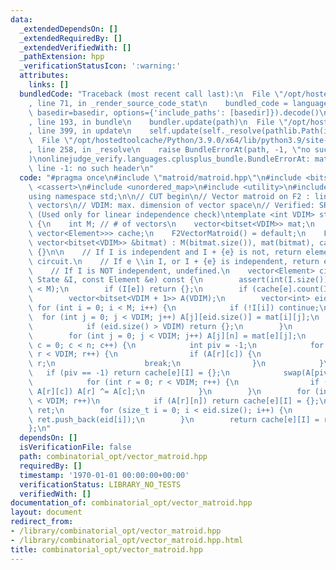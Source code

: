 ```yaml
---
data:
  _extendedDependsOn: []
  _extendedRequiredBy: []
  _extendedVerifiedWith: []
  _pathExtension: hpp
  _verificationStatusIcon: ':warning:'
  attributes:
    links: []
  bundledCode: "Traceback (most recent call last):\n  File \"/opt/hostedtoolcache/Python/3.9.0/x64/lib/python3.9/site-packages/onlinejudge_verify/documentation/build.py\"\
    , line 71, in _render_source_code_stat\n    bundled_code = language.bundle(stat.path,\
    \ basedir=basedir, options={'include_paths': [basedir]}).decode()\n  File \"/opt/hostedtoolcache/Python/3.9.0/x64/lib/python3.9/site-packages/onlinejudge_verify/languages/cplusplus.py\"\
    , line 193, in bundle\n    bundler.update(path)\n  File \"/opt/hostedtoolcache/Python/3.9.0/x64/lib/python3.9/site-packages/onlinejudge_verify/languages/cplusplus_bundle.py\"\
    , line 399, in update\n    self.update(self._resolve(pathlib.Path(included), included_from=path))\n\
    \  File \"/opt/hostedtoolcache/Python/3.9.0/x64/lib/python3.9/site-packages/onlinejudge_verify/languages/cplusplus_bundle.py\"\
    , line 258, in _resolve\n    raise BundleErrorAt(path, -1, \"no such header\"\
    )\nonlinejudge_verify.languages.cplusplus_bundle.BundleErrorAt: matroid/matroid.hpp:\
    \ line -1: no such header\n"
  code: "#pragma once\n#include \"matroid/matroid.hpp\"\n#include <bitset>\n#include\
    \ <cassert>\n#include <unordered_map>\n#include <utility>\n#include <vector>\n\
    using namespace std;\n\n// CUT begin\n// Vector matroid on F2 : linearly independent\
    \ vectors\n// VDIM: max. dimension of vector space\n// Verified: SRM526.5 1000\
    \ (Used only for linear independence check)\ntemplate <int VDIM> struct F2VectorMatroid\
    \ {\n    int M; // # of vectors\n    vector<bitset<VDIM>> mat;\n    mutable vector<unordered_map<State,\
    \ vector<Element>>> cache;\n    F2VectorMatroid() = default;\n    F2VectorMatroid(const\
    \ vector<bitset<VDIM>> &bitmat) : M(bitmat.size()), mat(bitmat), cache(bitmat.size())\
    \ {}\n\n    // If I is independent and I + {e} is not, return elements of the\
    \ circuit.\n    // If e \\in I, or I + {e} is independent, return empty vector.\n\
    \    // If I is NOT independent, undefined.\n    vector<Element> circuit(const\
    \ State &I, const Element &e) const {\n        assert(int(I.size()) == M and e\
    \ < M);\n        if (I[e]) return {};\n        if (cache[e].count(I)) return cache[e][I];\n\
    \        vector<bitset<VDIM + 1>> A(VDIM);\n        vector<int> eid;\n       \
    \ for (int i = 0; i < M; i++) {\n            if (!I[i]) continue;\n          \
    \  for (int j = 0; j < VDIM; j++) A[j][eid.size()] = mat[i][j];\n            eid.push_back(i);\n\
    \            if (eid.size() > VDIM) return {};\n        }\n        int n = eid.size();\n\
    \        for (int j = 0; j < VDIM; j++) A[j][n] = mat[e][j];\n        for (int\
    \ c = 0; c < n; c++) {\n            int piv = -1;\n            for (int r = c;\
    \ r < VDIM; r++) {\n                if (A[r][c]) {\n                    piv =\
    \ r;\n                    break;\n                }\n            }\n         \
    \   if (piv == -1) return cache[e][I] = {};\n            swap(A[piv], A[c]);\n\
    \            for (int r = 0; r < VDIM; r++) {\n                if (r != c and\
    \ A[r][c]) A[r] ^= A[c];\n            }\n        }\n        for (int r = n; r\
    \ < VDIM; r++)\n            if (A[r][n]) return cache[e][I] = {};\n        vector<Element>\
    \ ret;\n        for (size_t i = 0; i < eid.size(); i++) {\n            if (A[i][n])\
    \ ret.push_back(eid[i]);\n        }\n        return cache[e][I] = ret;\n    }\n\
    };\n"
  dependsOn: []
  isVerificationFile: false
  path: combinatorial_opt/vector_matroid.hpp
  requiredBy: []
  timestamp: '1970-01-01 00:00:00+00:00'
  verificationStatus: LIBRARY_NO_TESTS
  verifiedWith: []
documentation_of: combinatorial_opt/vector_matroid.hpp
layout: document
redirect_from:
- /library/combinatorial_opt/vector_matroid.hpp
- /library/combinatorial_opt/vector_matroid.hpp.html
title: combinatorial_opt/vector_matroid.hpp
---
```

